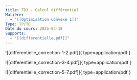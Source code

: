 ```yaml
---
title: TD3 - Calcul différentiel
Matière:
  - "[[Optimisation Convexe 1]]"
Type: TP/TD
Date du cours: 2025-03-18
Supports:
  - "[[differentielle.pdf]]"
---
```

![[differentielle_correction-1-2.pdf]]{ type=application/pdf }

![[differentielle_correction-3-4.pdf]]{ type=application/pdf }

![[differentielle_correction-5-7.pdf]]{ type=application/pdf }

